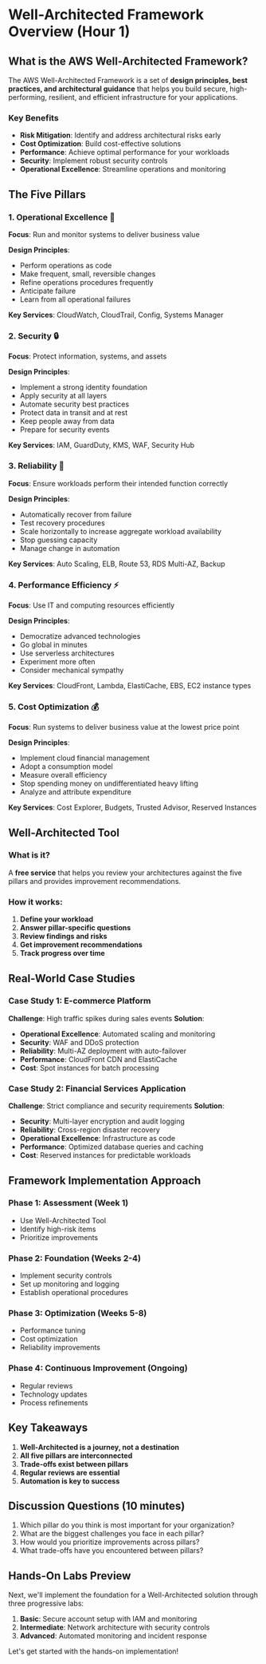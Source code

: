 # Well-Architected Framework Overview (Hour 1)

## What is the AWS Well-Architected Framework?

The AWS Well-Architected Framework is a set of **design principles, best practices, and architectural guidance** that helps you build secure, high-performing, resilient, and efficient infrastructure for your applications.

### Key Benefits
- **Risk Mitigation**: Identify and address architectural risks early
- **Cost Optimization**: Build cost-effective solutions
- **Performance**: Achieve optimal performance for your workloads
- **Security**: Implement robust security controls
- **Operational Excellence**: Streamline operations and monitoring

## The Five Pillars

### 1. Operational Excellence 🔧
**Focus**: Run and monitor systems to deliver business value

**Design Principles**:
- Perform operations as code
- Make frequent, small, reversible changes
- Refine operations procedures frequently
- Anticipate failure
- Learn from all operational failures

**Key Services**: CloudWatch, CloudTrail, Config, Systems Manager

### 2. Security 🔒
**Focus**: Protect information, systems, and assets

**Design Principles**:
- Implement a strong identity foundation
- Apply security at all layers
- Automate security best practices
- Protect data in transit and at rest
- Keep people away from data
- Prepare for security events

**Key Services**: IAM, GuardDuty, KMS, WAF, Security Hub

### 3. Reliability 🔄
**Focus**: Ensure workloads perform their intended function correctly

**Design Principles**:
- Automatically recover from failure
- Test recovery procedures
- Scale horizontally to increase aggregate workload availability
- Stop guessing capacity
- Manage change in automation

**Key Services**: Auto Scaling, ELB, Route 53, RDS Multi-AZ, Backup

### 4. Performance Efficiency ⚡
**Focus**: Use IT and computing resources efficiently

**Design Principles**:
- Democratize advanced technologies
- Go global in minutes
- Use serverless architectures
- Experiment more often
- Consider mechanical sympathy

**Key Services**: CloudFront, Lambda, ElastiCache, EBS, EC2 instance types

### 5. Cost Optimization 💰
**Focus**: Run systems to deliver business value at the lowest price point

**Design Principles**:
- Implement cloud financial management
- Adopt a consumption model
- Measure overall efficiency
- Stop spending money on undifferentiated heavy lifting
- Analyze and attribute expenditure

**Key Services**: Cost Explorer, Budgets, Trusted Advisor, Reserved Instances

## Well-Architected Tool

### What is it?
A **free service** that helps you review your architectures against the five pillars and provides improvement recommendations.

### How it works:
1. **Define your workload**
2. **Answer pillar-specific questions**
3. **Review findings and risks**
4. **Get improvement recommendations**
5. **Track progress over time**

## Real-World Case Studies

### Case Study 1: E-commerce Platform
**Challenge**: High traffic spikes during sales events
**Solution**: 
- **Operational Excellence**: Automated scaling and monitoring
- **Security**: WAF and DDoS protection
- **Reliability**: Multi-AZ deployment with auto-failover
- **Performance**: CloudFront CDN and ElastiCache
- **Cost**: Spot instances for batch processing

### Case Study 2: Financial Services Application
**Challenge**: Strict compliance and security requirements
**Solution**:
- **Security**: Multi-layer encryption and audit logging
- **Reliability**: Cross-region disaster recovery
- **Operational Excellence**: Infrastructure as code
- **Performance**: Optimized database queries and caching
- **Cost**: Reserved instances for predictable workloads

## Framework Implementation Approach

### Phase 1: Assessment (Week 1)
- Use Well-Architected Tool
- Identify high-risk items
- Prioritize improvements

### Phase 2: Foundation (Weeks 2-4)
- Implement security controls
- Set up monitoring and logging
- Establish operational procedures

### Phase 3: Optimization (Weeks 5-8)
- Performance tuning
- Cost optimization
- Reliability improvements

### Phase 4: Continuous Improvement (Ongoing)
- Regular reviews
- Technology updates
- Process refinements

## Key Takeaways

1. **Well-Architected is a journey, not a destination**
2. **All five pillars are interconnected**
3. **Trade-offs exist between pillars**
4. **Regular reviews are essential**
5. **Automation is key to success**

## Discussion Questions (10 minutes)

1. Which pillar do you think is most important for your organization?
2. What are the biggest challenges you face in each pillar?
3. How would you prioritize improvements across pillars?
4. What trade-offs have you encountered between pillars?

## Hands-On Labs Preview

Next, we'll implement the foundation for a Well-Architected solution through three progressive labs:

1. **Basic**: Secure account setup with IAM and monitoring
2. **Intermediate**: Network architecture with security controls  
3. **Advanced**: Automated monitoring and incident response

Let's get started with the hands-on implementation!

